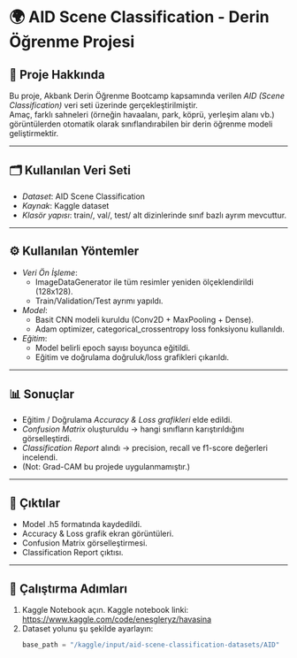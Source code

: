 # 🌍 AID Scene Classification - Derin Öğrenme Projesi

## 📌 Proje Hakkında
Bu proje, Akbank Derin Öğrenme Bootcamp kapsamında verilen *AID (Scene Classification)* veri seti üzerinde gerçekleştirilmiştir.  
Amaç, farklı sahneleri (örneğin havaalanı, park, köprü, yerleşim alanı vb.) görüntülerden otomatik olarak sınıflandırabilen bir derin öğrenme modeli geliştirmektir.

---

## 🗂 Kullanılan Veri Seti
- *Dataset*: AID Scene Classification
- *Kaynak*: Kaggle dataset
- *Klasör yapısı*: train/, val/, test/ alt dizinlerinde sınıf bazlı ayrım mevcuttur.

---

## ⚙ Kullanılan Yöntemler
- *Veri Ön İşleme*:
  - ImageDataGenerator ile tüm resimler yeniden ölçeklendirildi (128x128).
  - Train/Validation/Test ayrımı yapıldı.
- *Model*:
  - Basit CNN modeli kuruldu (Conv2D + MaxPooling + Dense).
  - Adam optimizer, categorical_crossentropy loss fonksiyonu kullanıldı.
- *Eğitim*:
  - Model belirli epoch sayısı boyunca eğitildi.
  - Eğitim ve doğrulama doğruluk/loss grafikleri çıkarıldı.

---

## 📊 Sonuçlar
- Eğitim / Doğrulama *Accuracy & Loss grafikleri* elde edildi.
- *Confusion Matrix* oluşturuldu → hangi sınıfların karıştırıldığını görselleştirdi.
- *Classification Report* alındı → precision, recall ve f1-score değerleri incelendi.
- (Not: Grad-CAM bu projede uygulanmamıştır.)

---

## 📂 Çıktılar
- Model .h5 formatında kaydedildi.
- Accuracy & Loss grafik ekran görüntüleri.
- Confusion Matrix görselleştirmesi.
- Classification Report çıktısı.

---

## 🚀 Çalıştırma Adımları
1. Kaggle Notebook açın. Kaggle notebook linki: https://www.kaggle.com/code/enesgleryz/havasina  
2. Dataset yolunu şu şekilde ayarlayın:  
   ```python
   base_path = "/kaggle/input/aid-scene-classification-datasets/AID"

